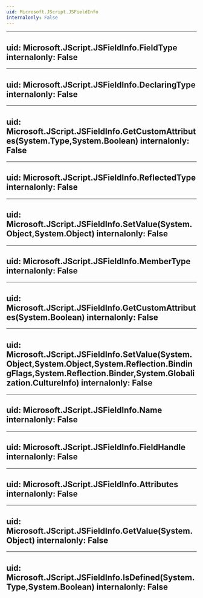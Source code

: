 ```yaml
---
uid: Microsoft.JScript.JSFieldInfo
internalonly: False
---
```


---
uid: Microsoft.JScript.JSFieldInfo.FieldType
internalonly: False
---

---
uid: Microsoft.JScript.JSFieldInfo.DeclaringType
internalonly: False
---

---
uid: Microsoft.JScript.JSFieldInfo.GetCustomAttributes(System.Type,System.Boolean)
internalonly: False
---

---
uid: Microsoft.JScript.JSFieldInfo.ReflectedType
internalonly: False
---

---
uid: Microsoft.JScript.JSFieldInfo.SetValue(System.Object,System.Object)
internalonly: False
---

---
uid: Microsoft.JScript.JSFieldInfo.MemberType
internalonly: False
---

---
uid: Microsoft.JScript.JSFieldInfo.GetCustomAttributes(System.Boolean)
internalonly: False
---

---
uid: Microsoft.JScript.JSFieldInfo.SetValue(System.Object,System.Object,System.Reflection.BindingFlags,System.Reflection.Binder,System.Globalization.CultureInfo)
internalonly: False
---

---
uid: Microsoft.JScript.JSFieldInfo.Name
internalonly: False
---

---
uid: Microsoft.JScript.JSFieldInfo.FieldHandle
internalonly: False
---

---
uid: Microsoft.JScript.JSFieldInfo.Attributes
internalonly: False
---

---
uid: Microsoft.JScript.JSFieldInfo.GetValue(System.Object)
internalonly: False
---

---
uid: Microsoft.JScript.JSFieldInfo.IsDefined(System.Type,System.Boolean)
internalonly: False
---
